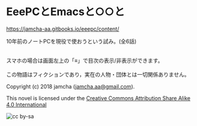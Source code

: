 # EeePCとEmacsと○○と

<https://jamcha-aa.gitbooks.io/eeepc/content/>  

10年前のノートPCを現役で使おうという試み。(全6話)  

<br>  
スマホの場合は画面左上の「≡」で目次の表示/非表示ができます。  

<br>  
<br>  
この物語はフィクションであり，実在の人物・団体とは一切関係ありません。  

Copyright (c) 2018 jamcha (jamcha.aa@gmail.com).  

This novel is licensed under the [Creative Commons Attribution Share Alike 4.0 International](http://creativecommons.org/licenses/by-sa/4.0/deed)  

![cc by-sa](http://i.creativecommons.org/l/by-sa/4.0/88x31.png)
